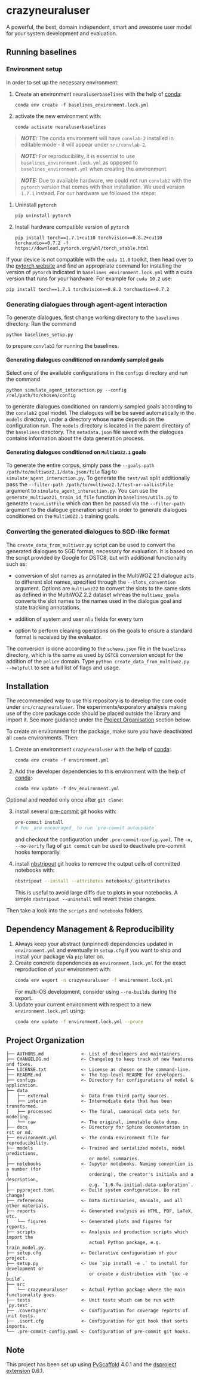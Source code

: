 # crazyneuraluser

A powerful, the best, domain independent, smart and awesome user model for your system development and evaluation.


## Running baselines

### Environment setup 

In order to set up the necessary environment:

1. Create an environment `neuraluserbaselines` with the help of [conda]:
   ```
   conda env create -f baselines_environment.lock.yml
   ```
2. activate the new environment with:
   ```
   conda activate neuraluserbaselines
   ```

> **_NOTE:_**  The conda environment will have `convlab-2` installed in editable mode - it will appear under `src/convlab-2`.

> **_NOTE:_**  For reproducibility, it is essential to use `baselines_environment.lock.yml` as opposed to `baselines_environment.yml` when creating the environment.

> **_NOTE:_** Due to available hardware, we could not run `convlab2` with the `pytorch` version that comes with their installation. We used version `1.7.1` instead. For our hardware we followed the steps:

1. Uninstall `pytorch`
   ```
   pip uninstall pytorch
   ```
2. Install hardware compatible version of `pytorch`
   ```
   pip install torch==1.7.1+cu110 torchvision==0.8.2+cu110 torchaudio==0.7.2 -f https://download.pytorch.org/whl/torch_stable.html
   ```

If your device is not compatible with the `cuda 11.0` toolkit, then head over to the [pytorch website](https://pytorch.org/get-started/previous-versions/) and find an appropriate command for installing the version of `pytorch` indicated in `baselines_environment.lock.yml` with a cuda version that runs for your hardware. For example for `cuda 10.2` use:
   ```
   pip install torch==1.7.1 torchvision==0.8.2 torchaudio==0.7.2
   ```
   
### Generating dialogues through agent-agent interaction

To generate dialogues, first change working directory to the `baselines` directory. Run the command
   ```
   python baselines_setup.py
   ```
to prepare `convlab2` for running the baselines. 

#### Generating dialogues conditioned on randomly sampled goals

Select one of the available configurations in the `configs` directory and run the command
   ```
   python simulate_agent_interaction.py --config /rel/path/to/chosen/config
   ```
to generate dialogues conditioned on randomly sampled goals according to the `convlab2` goal model. The dialogues will be be saved automatically in the `models` directory, under a directory whose name depends on the configuration run. The `models` directory is located in the parent directory of the `baselines` directory. The `metadata.json` file saved with the dialogues contains information about the data generation process.

#### Generating dialogues conditioned on `MultiWOZ2.1` goals

To generate the entire corpus, simply pass the `--goals-path /path/to/multiwoz2.1/data.json/file` flag to `simulate_agent_interaction.py`. To generate the `test/val` split additionally pass the `--filter-path /path/to/multiwoz2.1/test-or-valListFile` argument to `simulate_agent_interaction.py`. You can use the  `generate_multiwoz21_train_id_file` function in `baselines/utils.py` to generate `trainListFile` which can then be passed via the `--filter-path` argument to the dialogue generation script in order to generate dialogues conditioned on the `MultiWOZ2.1` training goals.

### Converting the generated dialogues to SGD-like format

The `create_data_from_multiwoz.py` script can be used to convert the generated dialogues to SGD format, necessary for evaluation. It is based on the script provided by Google for DSTC8, but with additional functionality such as:

   - conversion of slot names as annotated in the MultiWOZ 2.1 dialogue acts to different slot names, specified through the `--slots_convention` argument. Options are `multiwoz22` to convert the slots to the same slots as defined in the MultiWOZ 2.2 dataset whreas the `multiwoz_goals` converts the slot names to the names used in the dialogue goal and state tracking annotations.

  - addition of system and user `nlu` fields for every turn

  - option to perform cleaning operations on the goals to ensure a standard format is received by the evaluator. 

The conversion is done according to the `schema.json` file in the `baselines` directory, which is the same as used by `DSTC8` conversion except for the addition of the `police` domain. Type ``python create_data_from_multiwoz.py --helpfull`` to see a full list of flags and usage. 

## Installation

The recommended way to use this repository is to develop the core code under `src/crazyneuraluser`. The experiments/exporatory analysis making use of the core 
package code should be placed outside the library and import it. See more guidance under the [Project Organisation](#project-organization) section below.

To create an environment for the package, make sure you have deactivated all `conda` environments. Then:

1. Create an environment `crazyneuraluser` with the help of [conda]:
   ```
   conda env create -f environment.yml
   ```
2. Add the developer dependencies to this environment with the help of [conda]:
   ```
   conda env update -f dev_environment.yml
   ```
   
Optional and needed only once after `git clone`:

3. install several [pre-commit] git hooks with:
   ```bash
   pre-commit install
   # You _are encouraged_ to run `pre-commit autoupdate`
   ```
   and checkout the configuration under `.pre-commit-config.yaml`.
   The `-n, --no-verify` flag of `git commit` can be used to deactivate pre-commit hooks temporarily.

4. install [nbstripout] git hooks to remove the output cells of committed notebooks with:
   ```bash
   nbstripout --install --attributes notebooks/.gitattributes
   ```
   This is useful to avoid large diffs due to plots in your notebooks.
   A simple `nbstripout --uninstall` will revert these changes.

Then take a look into the `scripts` and `notebooks` folders.

## Dependency Management & Reproducibility

1. Always keep your abstract (unpinned) dependencies updated in `environment.yml` and eventually
   in `setup.cfg` if you want to ship and install your package via `pip` later on.
2. Create concrete dependencies as `environment.lock.yml` for the exact reproduction of your
   environment with:
   ```bash
   conda env export -n crazyneuraluser -f environment.lock.yml
   ```
   For multi-OS development, consider using `--no-builds` during the export.
3. Update your current environment with respect to a new `environment.lock.yml` using:
   ```bash
   conda env update -f environment.lock.yml --prune
   ```
## Project Organization

```
├── AUTHORS.md              <- List of developers and maintainers.
├── CHANGELOG.md            <- Changelog to keep track of new features and fixes.
├── LICENSE.txt             <- License as chosen on the command-line.
├── README.md               <- The top-level README for developers.
├── configs                 <- Directory for configurations of model & application.
├── data
│   ├── external            <- Data from third party sources.
│   ├── interim             <- Intermediate data that has been transformed.
│   ├── processed           <- The final, canonical data sets for modeling.
│   └── raw                 <- The original, immutable data dump.
├── docs                    <- Directory for Sphinx documentation in rst or md.
├── environment.yml         <- The conda environment file for reproducibility.
├── models                  <- Trained and serialized models, model predictions,
│                              or model summaries.
├── notebooks               <- Jupyter notebooks. Naming convention is a number (for
│                              ordering), the creator's initials and a description,
│                              e.g. `1.0-fw-initial-data-exploration`.
├── pyproject.toml          <- Build system configuration. Do not change!
├── references              <- Data dictionaries, manuals, and all other materials.
├── reports                 <- Generated analysis as HTML, PDF, LaTeX, etc.
│   └── figures             <- Generated plots and figures for reports.
├── scripts                 <- Analysis and production scripts which import the
│                              actual Python package, e.g. train_model.py.
├── setup.cfg               <- Declarative configuration of your project.
├── setup.py                <- Use `pip install -e .` to install for development or
|                              or create a distribution with `tox -e build`.
├── src
│   └── crazyneuraluser     <- Actual Python package where the main functionality goes.
├── tests                   <- Unit tests which can be run with `py.test`.
├── .coveragerc             <- Configuration for coverage reports of unit tests.
├── .isort.cfg              <- Configuration for git hook that sorts imports.
└── .pre-commit-config.yaml <- Configuration of pre-commit git hooks.
```

<!-- pyscaffold-notes -->

## Note

This project has been set up using [PyScaffold] 4.0.1 and the [dsproject extension] 0.6.1.

[conda]: https://docs.conda.io/
[pre-commit]: https://pre-commit.com/
[Jupyter]: https://jupyter.org/
[nbstripout]: https://github.com/kynan/nbstripout
[Google style]: http://google.github.io/styleguide/pyguide.html#38-comments-and-docstrings
[PyScaffold]: https://pyscaffold.org/
[dsproject extension]: https://github.com/pyscaffold/pyscaffoldext-dsproject
